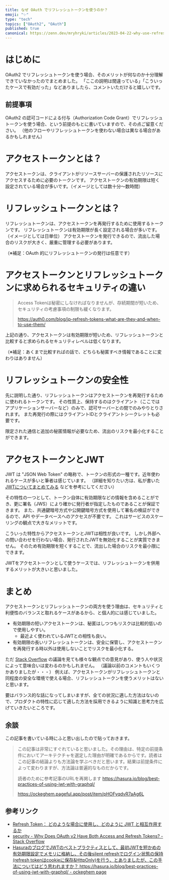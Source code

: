 ```yaml
---
title: なぜ OAuth でリフレッシュトークンを使うのか？
emoji: "✨"
type: "tech"
topics: ["OAuth2", "OAuth"]
published: true
canonical: https://zenn.dev/mryhryki/articles/2023-04-22-why-use-refresh-token
---
```


# はじめに

OAuth2 でリフレッシュトークンを使う場合、そのメリットが何なのか十分理解できていなかったのでまとめました。
「ここの説明は間違っている」「こういったケースで有効だった」などありましたら、コメントいただけると嬉しいです。

## 前提事項

OAuth2 の認可コードによる付与（Authorization Code Grant）でリフレッシュトークンを使う場合、という前提のもとに書いていますので、その点ご留意ください。
（他のフローやリフレッシュトークンを使わない場合は異なる場合があるかもしれません）

# アクセストークンとは？

アクセストークンは、クライアントがリソースサーバーの保護されたリソースにアクセスするために必要のトークンです。
アクセストークンの有効期限は短く設定されている場合が多いです。（イメージとしては数十分〜数時間）

# リフレッシュトークンとは？

リフレッシュトークンは、アクセストークンを再発行するために使用するトークンです。
リフレッシュトークンは有効期限が長く設定される場合が多いです。（イメージとしては日単位）
アクセストークンを発行できるので、流出した場合のリスクが大きく、厳重に管理する必要があります。

（※補足：OAuth 的にリフレッシュトークンの発行は任意です）

# アクセストークンとリフレッシュトークンに求められるセキュリティの違い

> Access Tokenは秘密にしなければなりませんが、存続期間が短いため、セキュリティの考慮事項の制限も緩くなります。
>
> https://auth0.com/blog/jp-refresh-tokens-what-are-they-and-when-to-use-them/

上記の通り、アクセストークンは有効期限が短いため、リフレッシュトークンと比較すると求められるセキュリティレベルは低くなります。

（※補足：あくまで比較すればの話で、どちらも秘匿すべき情報であることに変わりはありません）

# リフレッシュトークンの安全性

先に説明した通り、リフレッシュトークンはアクセストークンを再発行するために使われるトークンです。
その性質上、保持するのはクライアント（ここではアプリケーションサーバーなど）のみで、認可サーバーとの間でのみやりとりされます。
また再発行の際にはクライアントIDとクライアントシークレットも必要です。

限定された通信と追加の秘匿情報が必要なため、流出のリスクを最小化することができます。

# アクセストークンとJWT

JWT は "JSON Web Token" の略称で、トークンの形式の一種です。近年使われるケースが多いと筆者は感じています。
（詳細を知りたい方は、私が書いた [JWTについてまとめてみる](https://zenn.dev/mryhryki/articles/2021-03-28-json-web-token) などを参考にしてください）

その特性の一つとして、トークン自体に有効期限などの情報を含めることができ、更に署名（JWS）により確かに発行者が指定したものであることが保証できます。
また、共通鍵暗号方式や公開鍵暗号方式を使用して署名の検証ができるので、API やデータベースへのアクセスが不要です。
これはサービスのスケーリングの観点で大きなメリットです。

こういった特性からアクセストークンとJWTは相性が良いです。
しかし外部への問い合わせを行わない場合、発行されたJWTを無効化することが実質できません。
そのため有効期限を短くすることで、流出した場合のリスクを最小限にできます。

JWTをアクセストークンとして使うケースでは、リフレッシュトークンを併用するメリットが大きいと思いました。

# まとめ

アクセストークンとリフレッシュトークンの両方を使う理由は、セキュリティと利便性のバランスと取れるケースがあるから、と個人的には感じていました。

- 有効期限の短いアクセストークンは、秘匿はしつつもリスクは比較的低いので使用しやすい。
  - 最近よく使われているJWTとの相性も良い。
- 有効期限の長いリフレッシュトークンは、安全に保管し、アクセストークンを再発行する時以外は使用しないことでリスクを最小化する。

ただ [Stack Overflow](https://stackoverflow.com/questions/3487991) の議論を見ても様々な観点での意見があり、使う人や状況によって意味合いは変わるのかもしれません。
（議論以前のコメントもいくつかありましたが・・・）
例えば、アクセストークンがリフレッシュトークンと同程度の安全な環境で使える場合、リフレッシュトークンを使うメリットはないと思います。

要はバランス的な話になってしまいますが、全ての状況に適した方法はないので、プロダクトの特性に応じて適した方法を採用できるように知識と思考力を広げていきたいところです。

## 余談

この記事を書いている時にふと思い出したので貼っておきます。

> この記事は非常にすぐれていると思いました。その理由は、特定の前提条件においてアーキテクチャを選定した理由が明確であるからです。読者はこの記事の結論よりも方法論を学ぶべきだと思います。結果は前提条件によって変わりますが、方法論は普遍的なものだからです。
>
> 読者のために参考記事のURLを再掲します
> https://hasura.io/blog/best-practices-of-using-jwt-with-graphql/
> 
> https://ockeghem.pageful.app/post/item/pHOFyqdvR7aAg6L

## 参考リンク

- [Refresh Token： どのような場合に使用し、どのように JWT と相互作用するか](https://auth0.com/blog/jp-refresh-tokens-what-are-they-and-when-to-use-them/)
- [security - Why Does OAuth v2 Have Both Access and Refresh Tokens? - Stack Overflow](https://stackoverflow.com/questions/3487991)
- [HasuraのブログでJWTのベストプラクティスとして、最初JWTを短かめの有効期限設定でメモリに格納し、その後silent refreshでログイン状態の保持\(refresh tokenはcookieに保存&HttpOnly\)を行う、とありましたが、この手法についてはどう思われますか？ https://hasura.io/blog/best-practices-of-using-jwt-with-graphql/ - ockeghem page](https://ockeghem.pageful.app/post/item/pHOFyqdvR7aAg6L)
